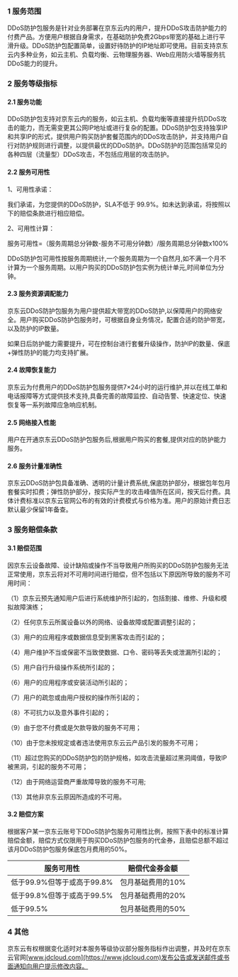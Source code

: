 ###  1 服务范围

DDoS防护包服务是针对业务部署在京东云内的用户，提升DDoS攻击防护能力的付费产品。方便用户根据自身需求，在基础防护免费2Gbps带宽的基础上进行平滑升级。DDoS防护包配置简单，设置好待防护的IP地址即可使用。目前支持京东云内多种业务，如云主机、负载均衡、云物理服务器、Web应用防火墙等服务抗DDoS能力的提升。

###  2 服务等级指标

#### 2.1 服务功能

DDoS防护包支持对京东云内的服务，如云主机、负载均衡等直接提升抗DDoS攻击的能力，而无需变更其公网IP地址或进行复杂的配置。DDoS防护包支持独享IP和共享IP的形式，提供用户购买防护套餐范围内的DDoS攻击防护，并支持用户自行对防护规则进行调整，以提供最优的DDoS防护。DDoS防护的范围包括常见的各种四层（流量型）DDoS攻击，不包括应用层的攻击防护。

#### 2.2 服务可用性

1、可用性承诺：

我们承诺，为您提供的DDoS防护，SLA不低于 99.9%。如未达到承诺，将按照以下的赔偿条款进行相应赔偿。

2、可用性计算：

服务可用性=（服务周期总分钟数-服务不可用分钟数）/服务周期总分钟数x100%

DDoS防护包可用性按服务周期统计,一个服务周期为一个自然月,如不满一个月不计算为一个服务周期。以用户购买的DDoS防护包实例为统计单元,时间单位为分钟。

#### 2.3 服务资源调配能力

京东云DDoS防护包服务为用户提供超大带宽的DDoS防护,以保障用户的网络安全。用户购买DDoS防护包服务时，可根据自身业务情况，配置合适的防护带宽，以及防护的IP数量。

如果日后防护能力需要提升，可在控制台进行套餐升级操作，防护IP的数量、保底+弹性防护的能力均支持扩展。

#### 2.4 故障恢复能力

京东云为付费用户的DDoS防护包服务提供7×24小时的运行维护,并以在线工单和电话报障等方式提供技术支持,具备完善的故障监控、自动告警、快速定位、快速恢复等一系列故障应急响应机制。

#### 2.5 网络接入性能

用户在开通京东云DDoS防护包服务后,根据用户购买的套餐,提供对应的防护能力服务。

####  2.6 服务计量准确性

京东云DDoS防护包具备准确、透明的计量计费系统,保底防护部分，根据包年包月套餐实时扣费；弹性防护部分，按实际产生的攻击峰值所在区间，按天后付费。具体计费标准以京东云官网公布的有效的计费模式与价格为准。用户的原始计费日志默认最少保留1年备查。

### 3 服务赔偿条款

#### 3.1 赔偿范围

因京东云设备故障、设计缺陷或操作不当导致用户所购买的DDoS防护包服务无法正常使用，京东云将对不可用时间进行赔偿，但不包括以下原因所导致的服务不可用时间：

（1）京东云预先通知用户后进行系统维护所引起的，包括割接、维修、升级和模拟故障演练；

（2）任何京东云所属设备以外的网络、设备故障或配置调整引起的；

（3）用户的应用程序或数据信息受到黑客攻击而引起的；

（4）用户维护不当或保密不当致使数据、口令、密码等丢失或泄漏所引起的；

（5）用户自行升级操作系统所引起的；

（6）用户的应用程序或安装活动所引起的；

（7）用户的疏忽或由用户授权的操作所引起的；

（8）不可抗力以及意外事件引起的；

（9）由于您不付费或是欠款导致的服务不可用；

（10）由于您未按规定或者违法使用京东云云产品引发的服务不可用；

（11）超过您购买的DDoS防护包的防护规格，如攻击流量超过黑洞阈值，导致IP被黑洞，引起的服务不可用；

（12）由于网络运营商严重故障导致的服务不可用;

（13）其他非京东云原因所造成的不可用。

#### 3.2 赔偿方案

根据客户某一京东云账号下DDoS防护包服务可用性比例，按照下表中的标准计算赔偿金额，赔偿方式仅限用于购买DDoS防护包服务的代金券，且赔偿总额不超过该月DDoS防护包服务保底包月费用的50%。

| 服务可用性                 | 赔偿代金券金额    |
| -------------------------- | ----------------- |
| 低于99.9%但等于或高于99.8% | 包月基础费用的10% |
| 低于99.8%但等于或高于99.5% | 包月基础费用的20% |
| 低于99.5%                  | 包月基础费用的50% |


### 4 其他

京东云有权根据变化适时对本服务等级协议部分服务指标作出调整，并及时在京东云官网[www.jdcloud.com](https://www.jdcloud.com)发布公告或发送邮件或书面通知向用户提示修改内容。
